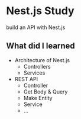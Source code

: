 # Nest.js Study

build an API with Nest.js

## What did I learned

- Architecture of Nest.js
  - Controllers
  - Services
- REST API
  - Controller
  - Get Body & Query
  - Make Entity
  - Service
  - ...
